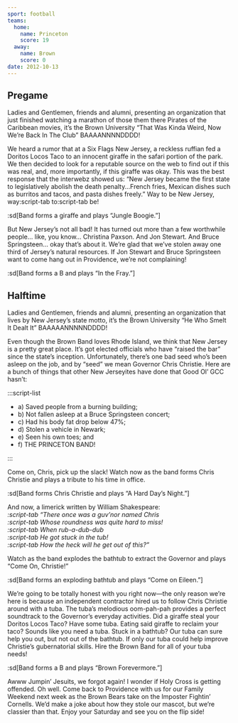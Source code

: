 ```yaml
---
sport: football
teams:
  home:
    name: Princeton
    score: 19
  away:
    name: Brown
    score: 0
date: 2012-10-13
---
```


## Pregame

Ladies and Gentlemen, friends and alumni, presenting an organization that just finished watching a marathon of those them there Pirates of the Caribbean movies, it’s the Brown University “That Was Kinda Weird, Now We’re Back In The Club” BAAAANNNNDDDD!

We heard a rumor that at a Six Flags New Jersey, a reckless ruffian fed a Doritos Locos Taco to an innocent giraffe in the safari portion of the park. We then decided to look for a reputable source on the web to find out if this was real, and, more importantly, if this giraffe was okay. This was the best response that the interwebz showed us: “New Jersey became the first state to legislatively abolish the death penalty...French fries, Mexican dishes such as burritos and tacos, and pasta dishes freely.” Way to be New Jersey, way:script-tab to:script-tab be!

:sd[Band forms a giraffe and plays “Jungle Boogie.”]

But New Jersey’s not all bad! It has turned out more than a few worthwhile people... like, you know... Christina Paxson. And Jon Stewart. And Bruce Springsteen... okay that’s about it. We’re glad that we’ve stolen away one third of Jersey’s natural resources. If Jon Stewart and Bruce Springsteen want to come hang out in Providence, we’re not complaining!

:sd[Band forms a B and plays “In the Fray.”]

## Halftime

Ladies and Gentlemen, friends and alumni, presenting an organization that lives by New Jersey’s state motto, it’s the Brown University “He Who Smelt It Dealt It” BAAAAANNNNNDDDD!

Even though the Brown Band loves Rhode Island, we think that New Jersey is a pretty great place. It’s got elected officials who have “raised the bar” since the state’s inception. Unfortunately, there’s one bad seed who’s been asleep on the job, and by “seed” we mean Governor Chris Christie. Here are a bunch of things that other New Jerseyites have done that Good Ol’ GCC hasn’t:

:::script-list

- a) Saved people from a burning building;
- b) Not fallen asleep at a Bruce Springsteen concert;
- c) Had his body fat drop below 47%;
- d) Stolen a vehicle in Newark;
- e) Seen his own toes; and
- f) THE PRINCETON BAND!

:::

Come on, Chris, pick up the slack! Watch now as the band forms Chris Christie and plays a tribute to his time in office.

:sd[Band forms Chris Christie and plays “A Hard Day’s Night.”]

And now, a limerick written by William Shakespeare:\
_:script-tab “There once was a guv’nor named Chris\
:script-tab Whose roundness was quite hard to miss!\
:script-tab When rub-a-dub-dub\
:script-tab He got stuck in the tub!\
:script-tab How the heck will he get out of this?”_

Watch as the band explodes the bathtub to extract the Governor and plays “Come On, Christie!”

:sd[Band forms an exploding bathtub and plays “Come on Eileen.”]

We’re going to be totally honest with you right now—the only reason we’re here is because an independent contractor hired us to follow Chris Christie around with a tuba. The tuba’s melodious oom-pah-pah provides a perfect soundtrack to the Governor’s everyday activities. Did a giraffe steal your Doritos Locos Taco? Have some tuba. Eating said giraffe to reclaim your taco? Sounds like you need a tuba. Stuck in a bathtub? Our tuba can sure help you out, but not out of the bathtub. If only our tuba could help improve Christie’s gubernatorial skills. Hire the Brown Band for all of your tuba needs!

:sd[Band forms a B and plays “Brown Forevermore.”]

Awww Jumpin’ Jesuits, we forgot again! I wonder if Holy Cross is getting offended. Oh well. Come back to Providence with us for our Family Weekend next week as the Brown Bears take on the Imposter Fightin’ Cornells. We’d make a joke about how they stole our mascot, but we’re classier than that. Enjoy your Saturday and see you on the flip side!
